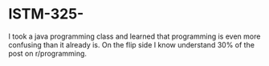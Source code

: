 # ISTM-325-
I took a java programming class and learned that programming is even more confusing than it already is. On the flip side I know understand 30% of the post on r/programming.

